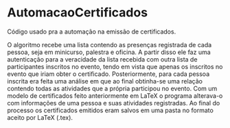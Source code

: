 # AutomacaoCertificados
Código usado pra a automação na emissão de certificados.

O algoritmo recebe uma lista contendo as presenças registrada de cada pessoa, seja em minicurso, palestra e oficina. A partir disso ele faz uma autenticação para a veracidade da lista recebida com outra lista de participantes inscritos no evento, tendo em vista que apenas os inscritos no evento que iriam obter o certificado. Posteriormente, para cada pessoa inscrita era feita uma análise em que ao final obtinha-se uma relação contendo todas as atividades que a própria participou no evento. Com um modelo de certificados feito anteriormente em LaTeX o programa alterava-o com informações de uma pessoa e suas atividades registradas. Ao final do processo os certificados emitidos eram salvos em uma pasta no formato aceito por LaTeX (.tex).
